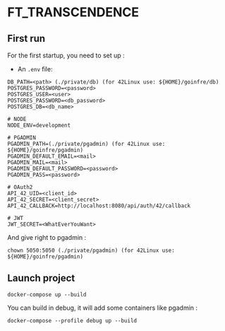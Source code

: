 # FT_TRANSCENDENCE

## First run

For the first startup, you need to set up :
- An `.env` file:

```
DB_PATH=<path> (./private/db) (for 42Linux use: ${HOME}/goinfre/db)
POSTGRES_PASSWORD=<password>
POSTGRES_USER=<user>
POSTGRES_PASSWORD=<db_password>
POSTGRES_DB=<db_name>

# NODE
NODE_ENV=development

# PGADMIN
PGADMIN_PATH=(./private/pgadmin) (for 42Linux use: ${HOME}/goinfre/pgadmin)
PGADMIN_DEFAULT_EMAIL=<mail>
PGADMIN_MAIL=<mail>
PGADMIN_DEFAULT_PASSWORD=<password>
PGADMIN_PASS=<password>

# OAuth2
API_42_UID=<client_id>
API_42_SECRET=<client_secret>
API_42_CALLBACK=http://localhost:8080/api/auth/42/callback

# JWT
JWT_SECRET=<WhatEverYouWant>

```

And give right to pgadmin :
```
chown 5050:5050 (./private/pgadmin) (for 42Linux use: ${HOME}/goinfre/pgadmin)
```

## Launch project
```
docker-compose up --build
```

You can build in debug, it will add some containers like pgadmin :

```
docker-compose --profile debug up --build
```
